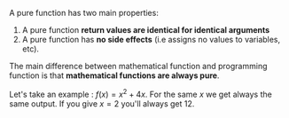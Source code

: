 A pure function has two main properties:

1. A pure function **return values are identical for identical arguments** 
2. A pure function has **no side effects** (i.e assigns no values to variables, etc).

The main difference between mathematical function and programming function is that **mathematical functions are always pure**. 

Let's take an example : $f(x) = x^2 + 4x$. For the same $x$ we get always the same output. If you give $x = 2$ you'll always get $12$.